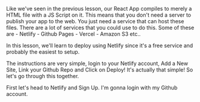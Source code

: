 Like we've seen in the previous lesson, our React App compiles to merely a HTML file with a JS Script on it. This means that you don't need a server to publish your app to the web. You just need a service that can host these files. There are a lot of services that you could use to do this. Some of these are 
    - Netlify
    - Github Pages
    - Vercel
    - Amazon S3 etc..
  
In this lesson, we'll learn to deploy using Netlify since it's a free service and probably the easiest to setup.

The instructions are very simple, login to your Netlify account, Add a New Site, Link your Github Repo and Click on Deploy! It's actually that simple! So let's go through this together. 

First let's head to Netlify and Sign Up. I'm gonna login with my Github account.
